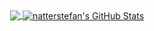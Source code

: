 <div align="center">
   <div>
      <a href="https://github.com/cyberyagir/cyberyagir">
         <img align="center" src="https://github-readme-stats.vercel.app/api/top-langs/?username=CyberYagir&,html&title_color=000000&text_color=000000" />
   </a>

   <a href="https://github.com/cyberyagir/cyberyagir">
      <img align="center" src="https://github-readme-stats.vercel.app/api?username=CyberYagir&show_icons=true&line_height=50&count_private=true&title_color=000000&text_color=000000&icon_color=FAC051" alt="natterstefan's GitHub Stats" />
   </a>
  </div>
</div>


<!--
**CyberYagir/CyberYagir** is a ✨ _special_ ✨ repository because its `README.md` (this file) appears on your GitHub profile.

Here are some ideas to get you started:

- 🔭 I’m currently working on ...
- 🌱 I’m currently learning ...
- 👯 I’m looking to collaborate on ...
- 🤔 I’m looking for help with ...
- 💬 Ask me about ...
- 📫 How to reach me: ...
- 😄 Pronouns: ...
- ⚡ Fun fact: ...
-->

